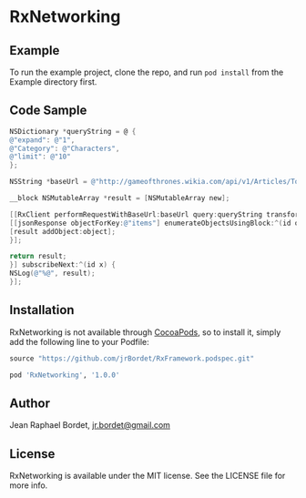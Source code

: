 # RxNetworking

## Example

To run the example project, clone the repo, and run `pod install` from the Example directory first.

## Code Sample

```objective-c
NSDictionary *queryString = @ {
@"expand": @"1",
@"Category": @"Characters",
@"limit": @"10"
};

NSString *baseUrl = @"http://gameofthrones.wikia.com/api/v1/Articles/Top";

__block NSMutableArray *result = [NSMutableArray new];

[[RxClient performRequestWithBaseUrl:baseUrl query:queryString transform:^id(NSDictionary *jsonResponse) {
[[jsonResponse objectForKey:@"items"] enumerateObjectsUsingBlock:^(id object, NSUInteger idx, BOOL *stop) {
[result addObject:object];
}];

return result;
}] subscribeNext:^(id x) {
NSLog(@"%@", result);
}];
```

## Installation

RxNetworking is not available through [CocoaPods](http://cocoapods.org), so to install
it, simply add the following line to your Podfile:

```ruby
source "https://github.com/jrBordet/RxFramework.podspec.git"

pod 'RxNetworking', '1.0.0'
```

## Author

Jean Raphael Bordet, jr.bordet@gmail.com

## License

RxNetworking is available under the MIT license. See the LICENSE file for more info.

